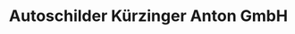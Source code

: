---
title: "Autoschilder Kürzinger Anton GmbH"
url: /morbach/autoschilder-kuerzinger-anton-gmbh/
shop: Kopieren
---
